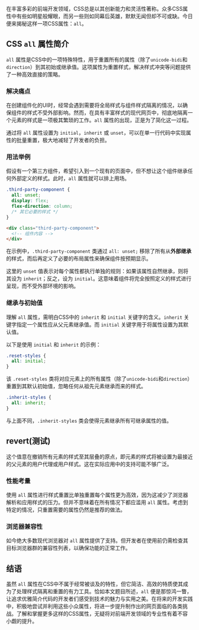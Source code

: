 在丰富多彩的前端开发领域，CSS总是以其创新能力和灵活性著称。众多CSS属性中有些如明星般耀眼，而另一些则如同幕后英雄，默默无闻但却不可或缺。今日便来揭秘这样一项CSS属性：`all`。

## CSS `all` 属性简介

`all` 属性是CSS中的一项特殊特性，用于重置所有的属性（除了`unicode-bidi`和`direction`）到其初始或继承值。这项属性为重置样式，解决样式冲突等问题提供了一种高效直接的策略。

### 解决痛点

在创建组件化的UI时，经常会遇到需要将全局样式与组件样式隔离的情况，以确保组件的样式不受外部影响。然而，在具有丰富样式的现代网页中，彻底地隔离一个元素的样式是一项极其繁琐的工作。`all` 属性的出现，正是为了简化这一过程。

通过将 `all` 属性设置为 `initial`，`inherit` 或 `unset`，可以在单一行代码中实现属性的批量重置，极大地减轻了开发者的负担。

### 用法举例

假设有一个第三方组件，希望引入到一个现有的页面中，但不想让这个组件继承任何外部定义的样式。此时，`all` 属性就可以排上用场。

```css
.third-party-component {
  all: unset;
  display: flex;
  flex-direction: column;
  /* 其它必要的样式 */
}
```

```html
<div class="third-party-component">
  <!-- 组件内容 -->
</div>
```

在示例中，`.third-party-component` 类通过 `all: unset;` 移除了所有从**外部继承**的样式，而后再定义了必要的布局属性来确保组件按预期显示。

这里的 `unset` 值表示对每个属性都执行单独的规则：如果该属性自然继承，则将其设为 `inherit`；反之，设为 `initial`。这意味着组件将完全按照定义的样式进行呈现，而不受外部环境的影响。

### 继承与初始值

理解 `all` 属性，需明白CSS中的 `inherit` 和 `initial` 关键字的含义。`inherit` 关键字指定一个属性应从父元素继承值。而 `initial` 关键字用于将属性设置为其默认值。

以下是使用 `initial` 和 `inherit` 的示例：

```css
.reset-styles {
  all: initial;
}
```

该 `.reset-styles` 类将对应元素上的所有属性（除了`unicode-bidi`和`direction`）重置到其默认初始值，忽略任何从祖先元素继承而来的样式。

```css
.inherit-styles {
  all: inherit;
}
```

与上面不同，`.inherit-styles` 类会使得元素继承所有可继承属性的值。

## revert(测试)
这个值意在撤销所有元素的样式至其层叠的原点，即元素的样式将被设置为最接近的父元素的用户代理或用户样式。这在实际应用中的支持可能不够广泛。

### 性能考量

使用 `all` 属性进行样式重置比单独重置每个属性更为高效，因为这减少了浏览器解析和应用样式的压力。但并不意味着在所有情况下都应滥用 `all` 属性。考虑到特定的情况，只重置需要的属性仍然是推荐的做法。

### 浏览器兼容性

如今绝大多数现代浏览器对 `all` 属性提供了支持。但开发者在使用前仍需检查其目标浏览器群的兼容性列表，以确保功能的正常工作。

## 结语

虽然 `all` 属性在CSS中不属于经常被谈及的特性，但它简洁、高效的特质使其成为了处理样式隔离和重置的有力工具。恰如本文题目所述，`all` 便是那惊鸿一瞥，让追求优雅简介代码的开发者们感受到技术的魅力与实用之美。在将来的开发实践中，积极地尝试并利用这些小众属性，将进一步提升制作出的网页面临的各类挑战。了解和掌握更多这样的CSS属性，无疑将对前端开发领域的专业性有着不容小觑的提升。